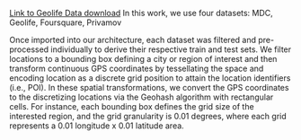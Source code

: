 [Link to Geolife Data download](https://www.microsoft.com/en-us/download/details.aspx?id=52367&from=https%3A%2F%2Fresearch.microsoft.com%2Fen-us%2Fdownloads%2Fb16d359d-d164-469e-9fd4-daa38f2b2e13%2F)
In this work, we use four datasets: MDC, Geolife, Foursquare, Privamov

Once imported into our architecture, each dataset was filtered and pre-processed individually to derive their respective train and test sets. 
We filter locations to a bounding box defining a city or region of interest and then transform continuous GPS coordinates by tessellating the space and encoding location as a discrete grid position to attain the location identifiers (i.e., POI).
In these spatial transformations, we convert the GPS coordinates to the discretizing locations via the Geohash algorithm with rectangular cells.
For instance, each bounding box defines the grid size of the interested region, and the grid granularity is 0.01 degrees, where each grid represents a 0.01 longitude x 0.01 latitude area. 

